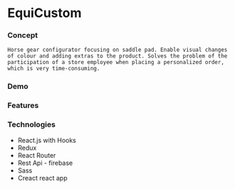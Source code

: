# EquiCustom

### Concept

`Horse gear configurator focusing on saddle pad. Enable visual changes of colour and adding extras to the product. Solves the problem of the participation of a store employee when placing a personalized order, which is very time-consuming. `

### Demo

### Features

### Technologies
* React.js with Hooks
* Redux
* React Router
* Rest Api - firebase
* Sass
* Creact react app

